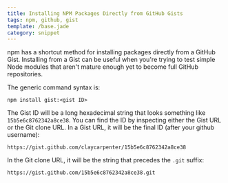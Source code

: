 ```yaml
---
title: Installing NPM Packages Directly from GitHub Gists
tags: npm, github, gist
template: /base.jade
category: snippet
---
```


npm has a shortcut method for installing packages directly from a GitHub Gist. Installing from a Gist can be useful when you're trying to test simple Node modules that aren't mature enough yet to become full GitHub repositories.

The generic command syntax is:

```
npm install gist:<gist ID>
```

The Gist ID will be a long hexadecimal string that looks something like `15b5e6c8762342a8ce38`. You can find the ID by inspecting either the Gist URL or the Git clone URL. In a Gist URL, it will be the final ID (after your github username):

```
https://gist.github.com/claycarpenter/15b5e6c8762342a8ce38
```

In the Git clone URL, it will be the string that precedes the `.git` suffix:

```
https://gist.github.com/15b5e6c8762342a8ce38.git
```
